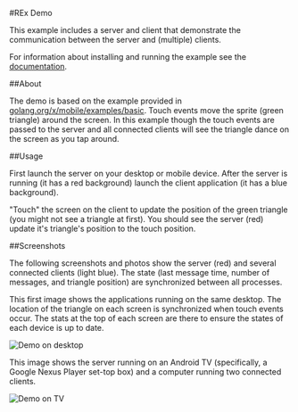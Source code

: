 #REx Demo

This example includes a server and client that demonstrate the communication
between the server and (multiple) clients.

For information about installing and running the example see the
[documentation](../../docs/examples.md).

##About

The demo is based on the example provided in
[golang.org/x/mobile/examples/basic](https://github.com/golang/mobile/tree/master/example/basic).
Touch events move the sprite (green triangle) around the screen.  In this
example though the touch events are passed to the server and all connected
clients will see the triangle dance on the screen as you tap around.

##Usage

First launch the server on your desktop or mobile device.  After the server is
running (it has a red background) launch the client application (it has a blue
background).

"Touch" the screen on the client to update the position of the green triangle
(you might not see a triangle at first).  You should see the server (red)
update it's triangle's position to the touch position.

##Screenshots

The following screenshots and photos show the server (red) and several
connected clients (light blue).  The state (last message time, number of
messages, and triangle position) are synchronized between all processes.

This first image shows the applications running on the same desktop.  The
location of the triangle on each screen is synchronized when touch events
occur.  The stats at the top of each screen are there to ensure the states of
each device is up to date.

![Demo on desktop](https://raw.githubusercontent.com/gophergala2016/rex/master/screenshots/demo.png)

This image shows the server running on an Android TV (specifically, a Google
Nexus Player set-top box) and a computer running two connected clients.

![Demo on TV](https://raw.githubusercontent.com/gophergala2016/rex/master/screenshots/demo-tv.jpg)
